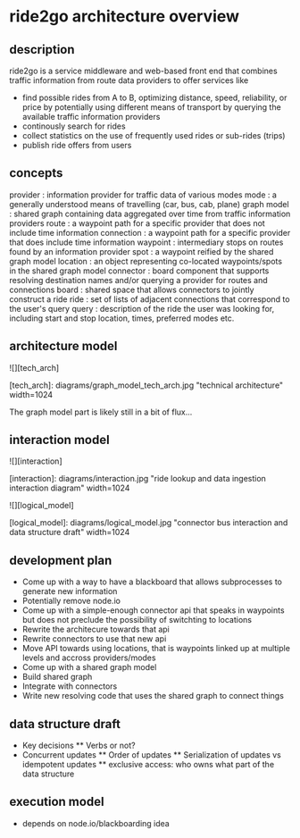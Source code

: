 # ride2go architecture overview #

## description ##

ride2go is a service middleware and web-based front end that combines traffic information from route data providers to offer services like

* find possible rides from A to B, optimizing distance, speed, reliability,  or price by potentially using different means of transport by querying the available traffic information providers
* continously search for rides
* collect statistics on the use of frequently used rides or sub-rides (trips)
* publish ride offers from users

## concepts ##

provider
: information provider for traffic data of various modes
mode
: a generally understood means of travelling (car, bus, cab, plane)
graph model
: shared graph containing data aggregated over time from traffic information providers
route
: a waypoint path for a specific provider that does not include time information
connection
: a waypoint path for a specific provider that does include time information
waypoint
: intermediary stops on routes found by an information provider
spot
: a waypoint reified by the shared graph model
location
: an object representing co-located waypoints/spots in the shared graph model
connector
: board component that supports resolving destination names and/or querying a provider for routes and connections
board
: shared space that allows connectors to jointly construct a ride
ride
: set of lists of adjacent connections that correspond to the user's query
query
: description of the ride the user was looking for, including start and stop location, times, preferred modes etc.


## architecture model ##

![][tech_arch]

[tech_arch]: diagrams/graph_model_tech_arch.jpg "technical architecture" width=1024

The graph model part is likely still in a bit of flux...


## interaction model ##

![][interaction]

[interaction]: diagrams/interaction.jpg "ride lookup and data ingestion interaction diagram" width=1024

![][logical_model]

[logical_model]: diagrams/logical_model.jpg "connector bus interaction and data structure draft" width=1024


## development plan ##

* Come up with a way to have a blackboard that allows subprocesses to generate new information
* Potentially remove node.io
* Come up with a simple-enough connector api that speaks in waypoints but does not preclude the possibility
  of switchting to locations
* Rewrite the architecure towards that api
* Rewrite connectors to use that new api
* Move API towards using locations,  that is waypoints linked up at multiple levels and accross providers/modes
* Come up with a shared graph model
* Build shared graph
* Integrate with connectors
* Write new resolving code that uses the shared graph to connect things


## data structure draft ##

* Key decisions
** Verbs or not?
* Concurrent updates
** Order of updates
** Serialization of updates vs idempotent updates
** exclusive access: who owns what part of the data structure


## execution model ##

* depends on node.io/blackboarding idea
